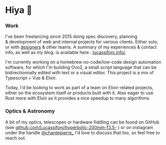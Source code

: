 # Hiya 👋
### Work

I've been freelancing since 2015 doing spec discovery, planning & development of web and internal projects for various clients. Either solo, or with [designers](https://documents.design) & other teams.
A summary of my experiences & contact info, as well as my blog. is available here : [lucassifoni.info/](https://lucassifoni.info/).

I'm currently working on a homebrew no-code/low-code design automation software, for which I'm building Ovo2, a small script language that can be bidirectionnally edited with text or a visual editor. This project is a mix of Typescript + Vue & Elixir.

Today, I'd be looking to work as part of a team on Elixir-related projects, either on the ecosystem itself or products built with it.
Also eager to use Rust more with Elixir as it provides a nice speedup to many algorithms.

### Optics & Astronomy

A bit of my optics, telescopes or hardware fiddling can be found on GitHub (see [github.com/Lucassifoni/hyperbolic-200mm-f3.5-](https:///github.com/Lucassifoni/hyperbolic-200mm-f3.5-) ) or on instagram under the handle [@chantepierre_](https://instagram.com/chantepierre_) I'd love to discuss that too, so feel free to reach out.
